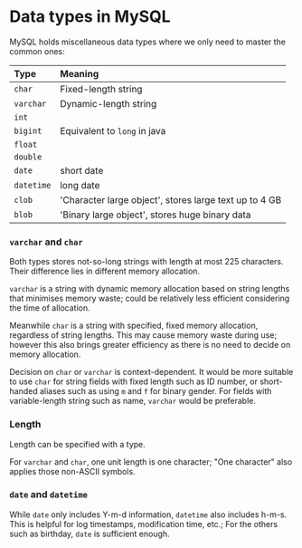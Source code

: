 # Data types in MySQL

MySQL holds miscellaneous data types where we only need to master the common ones:

| Type | Meaning |
| :------------- | :------------- |
| `char` | Fixed-length string |
| `varchar` | Dynamic-length string |
| `int` | |
| `bigint` | Equivalent to `long` in java |
| `float` ||
| `double` ||
| `date` | short date |
| `datetime` | long date |
| `clob` | 'Character large object', stores large text up to 4 GB |
| `blob` | 'Binary large object', stores huge binary data |

### `varchar` and `char`

Both types stores not-so-long strings with length at most 225 characters.
Their difference lies in different memory allocation.

`varchar` is a string with dynamic memory allocation based on string lengths
that minimises memory waste; could be relatively less efficient considering the time of allocation.

Meanwhile `char` is a string with specified, fixed memory allocation, regardless of string lengths.
This may cause memory waste during use; however this also brings greater efficiency
as there is no need to decide on memory allocation.

Decision on `char` or `varchar` is context-dependent.
It would be more suitable to use `char` for string fields with fixed length
such as ID number, or short-handed aliases such as using `m` and `f` for binary gender.
For fields with variable-length string such as name, `varchar` would be preferable.

### Length

Length can be specified with a type.

For `varchar` and `char`, one unit length is one character;
"One character" also applies those non-ASCII symbols.

### `date` and `datetime`

While `date` only includes Y-m-d information, `datetime` also includes h-m-s.
This is helpful for log timestamps, modification time, etc.;
For the others such as birthday, `date` is sufficient enough.
